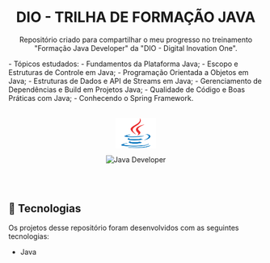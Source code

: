 <h1 align="center"> DIO - TRILHA DE FORMAÇÃO JAVA </h1>

<p align="center">
Repositório criado para compartilhar o meu progresso no treinamento "Formação Java Developer" da "DIO - Digital Inovation One".
</p>

<p align="left">
  - Tópicos estudados:
  - Fundamentos da Plataforma Java;
  - Escopo e Estruturas de Controle em Java;
  - Programação Orientada a Objetos em Java;
  - Estruturas de Dados e API de Streams em Java;
  - Gerenciamento de Dependências e Build em Projetos Java;
  - Qualidade de Código e Boas Práticas com Java;
  - Conhecendo o Spring Framework.
</p>

<div align="center" style="display: inline_block"><br>  
     <img align="center" alt="Ricardo-java" height="60" width="80" src="https://raw.githubusercontent.com/devicons/devicon/master/icons/java/java-original.svg">
     <p align="center"><img alt="Java Developer" >
</p>

</div>

##

<br>



## 🚀 Tecnologias

Os projetos desse repositório foram desenvolvidos com as seguintes tecnologias:

- Java





